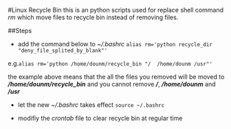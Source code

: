 #Linux Recycle Bin
this is an python scripts used for replace shell command *rm* which move files to recycle bin instead of removing files.

##Steps
- add the command below to *~/.bashrc*
    `alias rm='python recycle_dir "deny_file_splited_by_blank"'`
    
e.g.`alias rm='python /home/dounm/recycle_bin "/  /home/dounm /usr"'`

the example above means that the all the files you removed will be moved to ***/home/dounm/recycle_bin*** and you cannot remove ***/***, ***/home/dounm*** and ***/usr***

- let the new *~/.bashrc* takes effect
    `source ~/.bashrc`

- modifiy the *crontab* file to clear recycle bin at regular time
